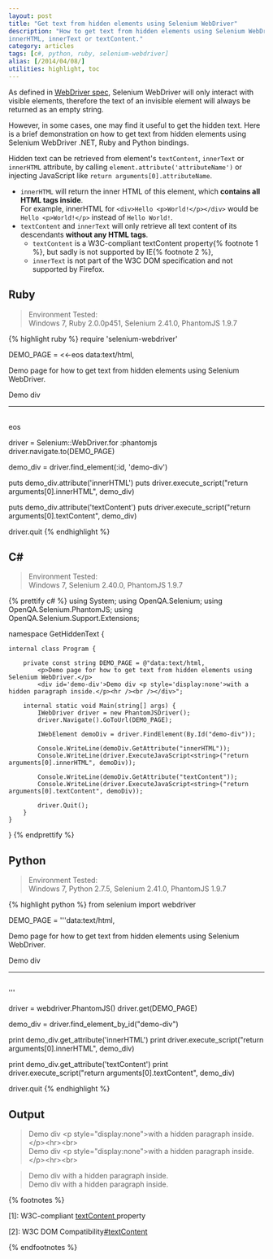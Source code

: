 ```yaml
---
layout: post
title: "Get text from hidden elements using Selenium WebDriver"
description: "How to get text from hidden elements using Selenium WebDriver .NET, Ruby and Python bindings, using attribute
innerHTML, innerText or textContent."
category: articles
tags: [c#, python, ruby, selenium-webdriver]
alias: [/2014/04/08/]
utilities: highlight, toc
---
```

As defined in [WebDriver spec](http://www.w3.org/TR/webdriver/#interactable),
Selenium WebDriver will only interact with visible elements,
therefore the text of an invisible element will always be returned as an empty string.

However, in some cases, one may find it useful to get the hidden text.
Here is a brief demonstration on how to get text from hidden elements using Selenium WebDriver .NET, Ruby and Python bindings.

Hidden text can be retrieved from element's `textContent`, `innerText` or `innerHTML` attribute,
by calling `element.attribute('attributeName')` or injecting JavaScript like `return arguments[0].attributeName`.

- `innerHTML` will return the inner HTML of this element, which **contains all HTML tags inside**.<br />
	For example, innerHTML for `<div>Hello <p>World!</p></div>` would be `Hello <p>World!</p>` instead of `Hello World!`.
- `textContent` and `innerText` will only retrieve all text content of its descendants **without any HTML tags**.
	+ `textContent` is a W3C-compliant textContent property{% footnote 1 %},
but sadly is not supported by IE{% footnote 2 %},
	+ `innerText` is not part of the W3C DOM specification and not supported by Firefox.

<div id="toc"></div>

## <a id="ruby"></a>Ruby

> Environment Tested:<br/>
> Windows 7, Ruby 2.0.0p451, Selenium 2.41.0, PhantomJS 1.9.7

{% highlight ruby %}
require 'selenium-webdriver'

DEMO_PAGE = <<-eos
	data:text/html,
	<p>Demo page for how to get text from hidden elements using Selenium WebDriver.</p>
	<div id='demo-div'>Demo div <p style='display:none'>with a hidden paragraph inside.</p><hr /><br /></div>
eos

driver = Selenium::WebDriver.for :phantomjs
driver.navigate.to(DEMO_PAGE)

demo_div = driver.find_element(:id, 'demo-div')

puts demo_div.attribute('innerHTML')
puts driver.execute_script("return arguments[0].innerHTML", demo_div)

puts demo_div.attribute('textContent')
puts driver.execute_script("return arguments[0].textContent", demo_div)

driver.quit
{% endhighlight %}

## <a id="csharp"></a>C&#35;

> Environment Tested:<br/>
> Windows 7, Selenium 2.40.0, PhantomJS 1.9.7

{% prettify c# %}
using System;
using OpenQA.Selenium;
using OpenQA.Selenium.PhantomJS;
using OpenQA.Selenium.Support.Extensions;

namespace GetHiddenText {

	internal class Program {

		private const string DEMO_PAGE = @"data:text/html,
			<p>Demo page for how to get text from hidden elements using Selenium WebDriver.</p>
			<div id='demo-div'>Demo div <p style='display:none'>with a hidden paragraph inside.</p><hr /><br /></div>";

		internal static void Main(string[] args) {
			IWebDriver driver = new PhantomJSDriver();
			driver.Navigate().GoToUrl(DEMO_PAGE);

			IWebElement demoDiv = driver.FindElement(By.Id("demo-div"));

			Console.WriteLine(demoDiv.GetAttribute("innerHTML"));
			Console.WriteLine(driver.ExecuteJavaScript<string>("return arguments[0].innerHTML", demoDiv));

			Console.WriteLine(demoDiv.GetAttribute("textContent"));
			Console.WriteLine(driver.ExecuteJavaScript<string>("return arguments[0].textContent", demoDiv));

			driver.Quit();
		}
	}
}
{% endprettify %}

## <a id="python"></a>Python

> Environment Tested:<br/>
> Windows 7, Python 2.7.5, Selenium 2.41.0, PhantomJS 1.9.7

{% highlight python %}
from selenium import webdriver

DEMO_PAGE = '''data:text/html,
	<p>Demo page for how to get text from hidden elements using Selenium WebDriver.</p>
	<div id='demo-div'>Demo div <p style='display:none'>with a hidden paragraph inside.</p><hr /><br /></div>'''

driver = webdriver.PhantomJS()
driver.get(DEMO_PAGE)

demo_div = driver.find_element_by_id("demo-div")

print demo_div.get_attribute('innerHTML')
print driver.execute_script("return arguments[0].innerHTML", demo_div)

print demo_div.get_attribute('textContent')
print driver.execute_script("return arguments[0].textContent", demo_div)

driver.quit
{% endhighlight %}

## <a id="output"></a>Output
>Demo div &lt;p style="display:none">with a hidden paragraph inside.&lt;/p>&lt;hr>&lt;br><br />
>Demo div &lt;p style="display:none">with a hidden paragraph inside.&lt;/p>&lt;hr>&lt;br><br />

>Demo div with a hidden paragraph inside.<br />
>Demo div with a hidden paragraph inside.

{% footnotes %}
<p id="footnote-1">
	[1]: W3C-compliant <a href="http://www.w3.org/TR/2004/REC-DOM-Level-3-Core-20040407/core.html#Node3-textContent">textContent </a>property
</p>
<p id="footnote-2">
	[2]: W3C DOM Compatibility<a href="http://www.quirksmode.org/dom/w3c_html.html#t07">#textContent</a>
</p>
{% endfootnotes %}